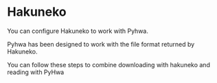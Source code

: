# Hakuneko
You can configure Hakuneko to work with Pyhwa. 

Pyhwa has been designed to work with the file format returned by Hakuneko.

You can follow these steps to combine downloading with hakuneko and reading with PyHwa